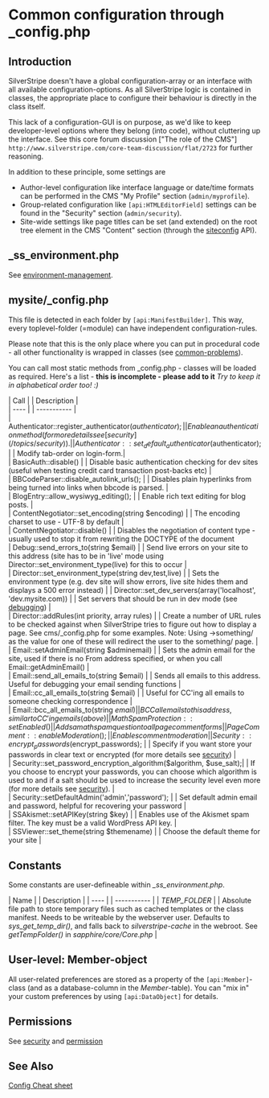 # Common configuration through _config.php

## Introduction

SilverStripe doesn't have a global configuration-array or an interface with all available configuration-options. As all
SilverStripe logic is contained in classes, the appropriate place to configure their behaviour is directly in the class
itself. 

This lack of a configuration-GUI is on purpose, as we'd like to keep developer-level options where they belong (into
code), without cluttering up the interface. See this core forum discussion ["The role of the
CMS"] `http://www.silverstripe.com/core-team-discussion/flat/2723` for further reasoning.

In addition to these principle, some settings are 
 * Author-level configuration like interface language or date/time formats can be performed in the CMS "My Profile" section (`admin/myprofile`). 
 * Group-related configuration like `[api:HTMLEditorField]` settings can be found in the "Security" section (`admin/security`).
 * Site-wide settings like page titles can be set (and extended) on the root tree element in the CMS "Content" section (through the [siteconfig](/reference/siteconfig) API).

## _ss_environment.php

See [environment-management](/topics/environment-management).

## mysite/_config.php

This file is detected in each folder by `[api:ManifestBuilder]`. This way, every toplevel-folder (=module)
can have independent configuration-rules.


Please note that this is the only place where you can put in procedural code - all other functionality is wrapped in
classes (see [common-problems](/installation/common-problems)).

You can call most static methods from _config.php - classes will be loaded as required. Here's a list - **this is
incomplete - please add to it** *Try to keep it in alphabetical order too! :)*

 | Call    |                                                            | Description |                                                                                                                                                                                                                                
 | ----    |                                                            | ----------- |                                                                                                                                                                                                                             
 | Authenticator::register_authenticator($authenticator);|              | Enable an authentication method (for more details see [security](/topics/security)). |        
 | Authenticator::set_default_authenticator($authenticator); |          | Modify tab-order on login-form.|        
 | BasicAuth::disable() |                                               | Disable basic authentication checking for dev sites (useful when testing credit card transaction post-backs etc) |                                                             
 | BBCodeParser::disable_autolink_urls(); |                             | Disables plain hyperlinks from being turned into links when bbcode is parsed. |     
 | BlogEntry::allow_wysiwyg_editing();  |                               | Enable rich text editing for blog posts.  |                                                                                  
 | ContentNegotiator::set_encoding(string $encoding)  |					| The encoding charset to use - UTF-8 by default  |        
 | ContentNegotiator::disable()  |										| Disables the negotiation of content type -usually used to stop it from rewriting the DOCTYPE of the document                                                         
 | Debug::send_errors_to(string $email) |								| Send live errors on your site to this address (site has to be in 'live' mode using Director::set_environment_type(live) for this to occur |        
 | Director::set_environment_type(string dev,test,live) | 				| Sets the environment type (e.g. dev site will show errors, live site hides them and displays a 500 error instead) | 
 | Director::set_dev_servers(array('localhost', 'dev.mysite.com)) |     | Set servers that should be run in dev mode (see [debugging](debugging)) |                                                                                         
 | Director::addRules(int priority, array rules) |	                    | Create a number of URL rules to be checked against when SilverStripe tries to figure out how to display a page. See cms/_config.php for some examples. Note: Using ->something/ as the value for one of these will redirect the user to the something/ page. |        
 | Email::setAdminEmail(string $adminemail)  |                          | Sets the admin email for the site, used if there is no From address specified, or when you call Email::getAdminEmail() |        
 | Email::send_all_emails_to(string $email)  |                          | Sends all emails to this address. Useful for debugging your email sending functions  |        
 | Email::cc_all_emails_to(string $email)  |                            | Useful for CC'ing all emails to someone checking correspondence |        
 | Email::bcc_all_emails_to(string $email) |                            | BCC all emails to this address, similar to CC'ing emails (above)  |        
 | MathSpamProtection::setEnabled()  |                                  | Adds a math spam question to all page comment forms |        
 | PageComment::enableModeration();  |                                  | Enables comment moderation |        
 | Security::encrypt_passwords($encrypt_passwords);  |                  | Specify if you want store your passwords in clear text or encrypted (for more details see [security](/topics/security)) |        
 | Security::set_password_encryption_algorithm($algorithm, $use_salt);| | If you choose to encrypt your passwords, you can choose which algorithm is used to and if a salt should be used to increase the security level even more (for more details see [security](/topics/security)). |        
 | Security::setDefaultAdmin('admin','password'); |                     | Set default admin email and password, helpful for recovering your password |        
 | SSAkismet::setAPIKey(string $key)  |                                 | Enables use of the Akismet spam filter. The key must be a valid WordPress API key. |        
 | SSViewer::set_theme(string $themename) |                             | Choose the default theme for your site |   

## Constants

Some constants are user-defineable within *_ss_environment.php*.

 | Name  |																| Description | 
 | ----  |																| ----------- | 
 | *TEMP_FOLDER* |														| Absolute file path to store temporary files such as cached templates or the class manifest. Needs to be writeable by the webserver user. Defaults to *sys_get_temp_dir()*, and falls back to *silverstripe-cache* in the webroot. See *getTempFolder()* in *sapphire/core/Core.php* | 

## User-level: Member-object

All user-related preferences are stored as a property of the `[api:Member]`-class (and as a database-column in the
*Member*-table). You can "mix in" your custom preferences by using `[api:DataObject]` for details.

## Permissions

See [security](/topics/security) and [permission](/reference/permission)

## See Also

[Config Cheat sheet](http://www.ssbits.com/a-config-php-cheatsheet/)
